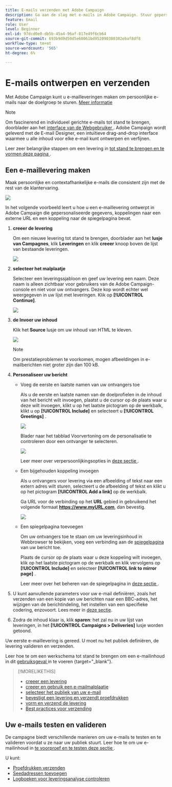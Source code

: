 ```yaml
---
title: E-mails verzenden met Adobe Campaign
description: Ga aan de slag met e-mails in Adobe Campaign. Stuur gepersonaliseerde e-mails naar een doelgroep.
feature: Email
role: User
level: Beginner
exl-id: 97dcd0e0-db5b-45a4-96af-817e49f6cb64
source-git-commit: 693b9d9d50d5e60061bd952090380382ebaf8df8
workflow-type: tm+mt
source-wordcount: '565'
ht-degree: 6%

---
```


# E-mails ontwerpen en verzenden

Met Adobe Campaign kunt u e-mailleveringen maken om persoonlijke e-mails naar de doelgroep te sturen. [Meer informatie](../send/send.md)

>[!NOTE]
>
>Om fascinerend en individueel gerichte e-mails tot stand te brengen, doorblader aan het [ interface van de Webgebruiker ](../start/campaign-ui.md#campaign-web-user-interface-ac-web-ui). Adobe Campaign wordt geleverd met de E-mail Designer, een intuïtieve drag-and-drop interface waarmee u alle inhoud voor elke e-mail kunt ontwerpen en verfijnen.


Leer zeer belangrijke stappen om een levering in [ tot stand te brengen en te vormen deze pagina ](../start/create-message.md).

## Een e-maillevering maken

Maak persoonlijke en contextafhankelijke e-mails die consistent zijn met de rest van de klantervaring.

![](assets/new-email-content.png)


In het volgende voorbeeld leert u hoe u een e-maillevering ontwerpt in Adobe Campaign die gepersonaliseerde gegevens, koppelingen naar een externe URL en een koppeling naar de spiegelpagina bevat.

1. **creeer de levering**

   Om een nieuwe levering tot stand te brengen, doorblader aan het **lusje van Campagnes**, klik **Leveringen** en klik **creeer** knoop boven de lijst van bestaande leveringen.

   ![](assets/delivery_step_1.png)

1. **selecteer het malplaatje**

   Selecteer een leveringssjabloon en geef uw levering een naam. Deze naam is alleen zichtbaar voor gebruikers van de Adobe Campaign-console en niet voor uw ontvangers. Deze kop wordt echter wel weergegeven in uw lijst met leveringen. Klik op **[!UICONTROL Continue]**.

   ![](assets/dce_delivery_model.png)

1. **de Invoer uw inhoud**

   Klik het **Source** lusje om uw inhoud van HTML te kleven.

   ![](assets/paste-content.png)

   >[!NOTE]
   >
   >Om prestatieproblemen te voorkomen, mogen afbeeldingen in e-mailberichten niet groter zijn dan 100 kB.

1. **Personaliseer uw bericht**

   * Voeg de eerste en laatste namen van uw ontvangers toe

     Als u de eerste en laatste namen van de doelprofielen in de inhoud van het bericht wilt invoegen, plaatst u de cursor op de plaats waar u deze wilt invoegen, klikt u op het laatste pictogram op de werkbalk, klikt u op **[!UICONTROL Include]** en selecteert u **[!UICONTROL Greetings]** .

     ![](assets/include-greetings.png)

     Blader naar het tabblad Voorvertoning om de personalisatie te controleren door een ontvanger te selecteren.

     ![](assets/perso-check.png)

     Leer meer over verpersoonlijkingsopties in [ deze sectie ](personalize.md).

   * Een bijgehouden koppeling invoegen

     Als u ontvangers voor levering via een afbeelding of tekst naar een extern adres wilt sturen, selecteert u de afbeelding of tekst en klikt u op het pictogram **[!UICONTROL Add a link]** op de werkbalk.

     Ga URL voor de verbinding op het **URL** gebied in gebruikend het volgende formaat **https://www.myURL.com**, dan bevestig.

     ![](assets/add-a-link.png)

   * Een spiegelpagina toevoegen

     Om uw ontvangers toe te staan om uw leveringsinhoud in Webbrowser te bekijken, voeg een verbinding aan de [ spiegelpagina ](mirror-page.md) van uw bericht toe.

     Plaats de cursor op de plaats waar u deze koppeling wilt invoegen, klik op het laatste pictogram op de werkbalk en klik vervolgens op **[!UICONTROL Include]** en selecteer **[!UICONTROL link to mirror page]** .

     Leer meer over het beheren van de spiegelpagina in [ deze sectie ](mirror-page.md#link-to-mirror-page).

1. U kunt aanvullende parameters voor uw e-mail definiëren, zoals het verzenden van een kopie van uw berichten naar een BBC-adres, het wijzigen van de berichtindeling, het instellen van een specifieke codering, enzovoort. Lees meer in [deze sectie](email-parameters.md).

1. Zodra de inhoud klaar is, klik **sparen**: het zal nu in uw lijst van leveringen, in het **[!UICONTROL Campaigns > Deliveries]** lusje worden getoond.

Uw eerste e-maillevering is gereed. U moet nu het publiek definiëren, de levering valideren en verzenden.

Leer hoe te om een werkschema tot stand te brengen om een e-mailinhoud in dit [ gebruiksgeval ](https://experienceleague.adobe.com/docs/campaign/automation/workflows/use-cases/deliveries/load-delivery-content.html) in te voeren {target="_blank"}.

>[!MORELIKETHIS]
>
>* [ creeer een levering ](../start/create-message.md)
>* [ creeer en gebruik een e-mailmalplaatje ](create-templates.md)
>* [ selecteer het publiek van uw e-mail ](../audiences/gs-audiences.md)
>* [ bevestigt een levering en verzendt proefdrukken ](preview-and-proof.md)
>* [ vorm en verzend de levering ](configure-and-send.md)
>* [Best practices voor verzending](../start/delivery-best-practices.md)

## Uw e-mails testen en valideren

De campagne biedt verschillende manieren om uw e-mails te testen en te valideren voordat u ze naar uw publiek stuurt. Leer hoe te om uw e-mailinhoud in [ te voorproef en te testen deze sectie ](../send/preview-and-proof.md).

U kunt:

* [Proefdrukken verzenden](preview-and-proof.md)
* [Seedadressen toevoegen](../audiences/test-profiles.md)
* [Logboeken voor leveringsanalyse controleren](delivery-analysis.md)

